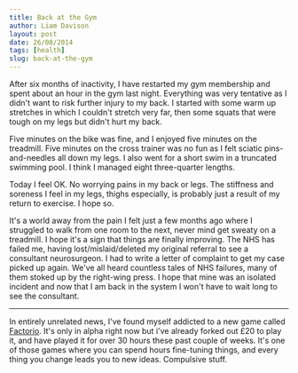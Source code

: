 ```yaml
---
title: Back at the Gym
author: Liam Davison
layout: post
date: 26/08/2014
tags: [health]
slug: back-at-the-gym
---
```

After six months of inactivity, I have restarted my gym membership and spent about an hour in the gym last night. Everything was very tentative as I didn't want to risk further injury to my back. I started with some warm up stretches in which I couldn't stretch very far, then some squats that were tough on my legs but didn't hurt my back.

Five minutes on the bike was fine, and I enjoyed five minutes on the treadmill. Five minutes on the cross trainer was no fun as I felt sciatic pins-and-needles all down my legs. I also went for a short swim in a truncated swimming pool. I think I managed eight three-quarter lengths.

Today I feel OK. No worrying pains in my back or legs. The stiffness and soreness I feel in my legs, thighs especially, is probably just a result of my return to exercise. I hope so.

It's a world away from the pain I felt just a few months ago where I struggled to walk from one room to the next, never mind get sweaty on a treadmill. I hope it's a sign that things are finally improving. The NHS has failed me, having lost/mislaid/deleted my original referral to see a consultant neurosurgeon. I had to write a letter of complaint to get my case picked up again. We've all heard countless tales of NHS failures, many of them stoked up by the right-wing press. I hope that mine was an isolated incident and now that I am back in the system I won't have to wait long to see the consultant.

---

In entirely unrelated news, I've found myself addicted to a new game called [Factorio](https://www.factorio.com/). It's only in alpha right now but i've already forked out £20 to play it, and have played it for over 30 hours these past couple of weeks. It's one of those games where you can spend hours fine-tuning things, and every thing you change leads you to new ideas. Compulsive stuff.
